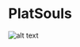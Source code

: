 # PlatSouls
![alt text](http://download.gamezone.com/uploads/image/data/1201936/Dark_Souls_Hype.jpg)
